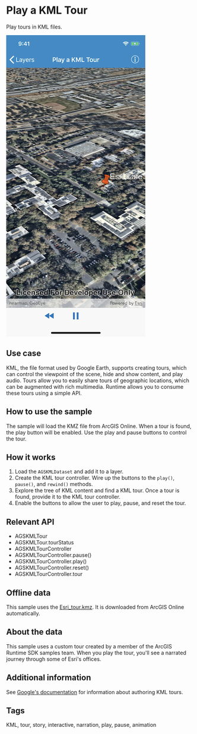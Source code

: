 # Play a KML Tour

Play tours in KML files.

![Screenshot](play-kml-tour.png)

## Use case

KML, the file format used by Google Earth, supports creating tours, which can control the viewpoint of the scene, hide and show content, and play audio. Tours allow you to easily share tours of geographic locations, which can be augmented with rich multimedia. Runtime allows you to consume these tours using a simple API.

## How to use the sample

The sample will load the KMZ file from ArcGIS Online. When a tour is found, the play button will be enabled. Use the play and pause buttons to control the tour.

## How it works

1. Load the `AGSKMLDataset` and add it to a layer.
2. Create the KML tour controller. Wire up the buttons to the `play()`, `pause()`, and `rewind()` methods.
3. Explore the tree of KML content and find a KML tour. Once a tour is found, provide it to the KML tour controller.
4. Enable the buttons to allow the user to play, pause, and reset the tour.

## Relevant API

* AGSKMLTour
* AGSKMLTour.tourStatus
* AGSKMLTourController
* AGSKMLTourController.pause()
* AGSKMLTourController.play()
* AGSKMLTourController.reset()
* AGSKMLTourController.tour

## Offline data

This sample uses the [Esri_tour.kmz](https://arcgisruntime.maps.arcgis.com/home/item.html?id=f10b1d37fdd645c9bc9b189fb546307c). It is downloaded from ArcGIS Online automatically.

## About the data

This sample uses a custom tour created by a member of the ArcGIS Runtime SDK samples team. When you play the tour, you'll see a narrated journey through some of Esri's offices.

## Additional information

See [Google's documentation](https://developers.google.com/kml/documentation/touring) for information about authoring KML tours.

## Tags

KML, tour, story, interactive, narration, play, pause, animation

